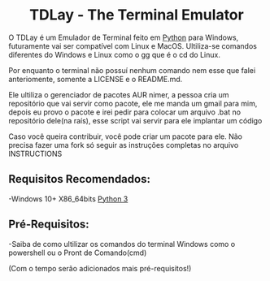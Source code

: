 <h1 align="center">TDLay - The Terminal Emulator</h1>

O TDLay é um Emulador de Terminal feito em [Python](https://www.python.org/) para Windows, futuramente vai ser compatível com Linux e MacOS. Ultiliza-se comandos diferentes do Windows e Linux como o gg que é o cd do Linux.

Por enquanto o terminal não possuí nenhum comando nem esse que falei anteriomente, somente a LICENSE e o README.md.

Ele ultiliza o gerenciador de pacotes AUR nimer, a pessoa cria um repositório que vai servir como pacote, ele me manda um gmail para mim, depois eu provo o pacote e irei pedir para colocar um arquivo .bat no repositório dele(na raís), esse script vai servir para ele implantar um código

Caso você queira contribuir, você pode criar um pacote para ele. Não precisa fazer uma fork só seguir as instruções completas no arquivo INSTRUCTIONS

## Requisitos Recomendados:

-Windows 10+ X86_64bits [Python 3](https://www.python.org/ftp/python/3.13.2/python-3.13.2-amd64.exe) 

## Pré-Requisitos:

-Saiba de como ultilizar os comandos do terminal Windows como o powershell ou o Pront de Comando(cmd)

(Com o tempo serão adicionados mais pré-requisitos!)
